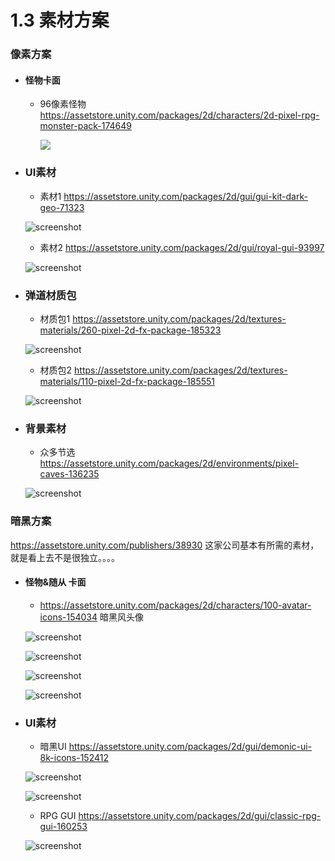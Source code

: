 # 1.3 素材方案

### 像素方案

- #### 怪物卡面

  - 96像素怪物  https://assetstore.unity.com/packages/2d/characters/2d-pixel-rpg-monster-pack-174649 

    ![](https://i.loli.net/2021/02/02/u3mDqP9tCTYV4H6.jpg)

- ### UI素材

  - 素材1  https://assetstore.unity.com/packages/2d/gui/gui-kit-dark-geo-71323

  ![screenshot](https://i.loli.net/2021/02/02/a6LXHqtWyifFnlA.jpg)

  - 素材2 https://assetstore.unity.com/packages/2d/gui/royal-gui-93997 

  ![screenshot](C:\Users\Administrator\Desktop\Tuf5w8IAFOmjdaK.jpg)

- ### 弹道材质包

  - 材质包1 https://assetstore.unity.com/packages/2d/textures-materials/260-pixel-2d-fx-package-185323

  ![screenshot](https://i.loli.net/2021/02/02/CV1wUxvemdMcB2t.jpg)

  - 材质包2 https://assetstore.unity.com/packages/2d/textures-materials/110-pixel-2d-fx-package-185551

  ![screenshot](https://i.loli.net/2021/02/02/AizIgatN9HRdGVJ.jpg)

- ### 背景素材

  - 众多节选  https://assetstore.unity.com/packages/2d/environments/pixel-caves-136235

  ![screenshot](C:\Users\Administrator\Desktop\图片素材\zvNhjb3VMu2kIKf.jpg)

### 暗黑方案

https://assetstore.unity.com/publishers/38930   这家公司基本有所需的素材，就是看上去不是很独立。。。。

- #### 怪物&随从 卡面

  - https://assetstore.unity.com/packages/2d/characters/100-avatar-icons-154034   暗黑风头像

  ![screenshot](https://i.loli.net/2021/02/02/Uig12FQLtqxn78Z.jpg)

  ![screenshot](C:\Users\Administrator\Desktop\W5feO4K3dV9cIDH.jpg)

  ![screenshot](https://i.loli.net/2021/02/02/9rS7pRePDVZtQw5.jpg)

  ![screenshot](https://i.loli.net/2021/02/02/gpw9RWD2mHS8kdy.jpg)

- ### UI素材

  - 暗黑UI https://assetstore.unity.com/packages/2d/gui/demonic-ui-8k-icons-152412

  ![screenshot](https://i.loli.net/2021/02/02/Bl7RyJGgAMZhsjK.jpg)

  ![screenshot](https://i.loli.net/2021/02/02/PSGKFnLQslV8NM5.jpg)

  - RPG GUI  https://assetstore.unity.com/packages/2d/gui/classic-rpg-gui-160253

  ![screenshot](https://i.loli.net/2021/02/02/nl6QYgZEuTyvaOi.jpg)